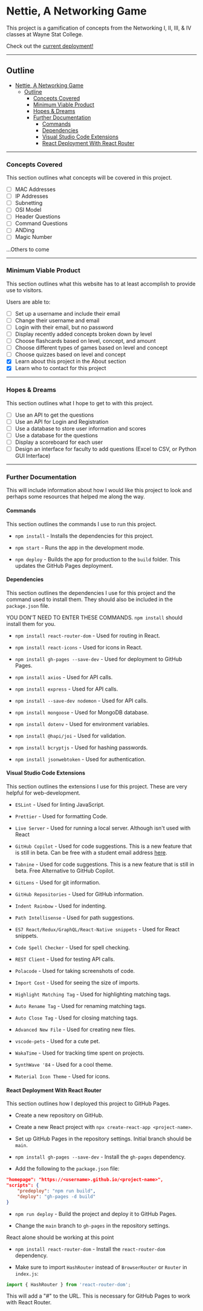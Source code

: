 # Nettie, A Networking Game

 This project is a gamification of concepts from the Networking I, II, III, & IV classes at Wayne Stat College.

 Check out the [current deployment!][Deployment]

---
## Outline

- [Nettie, A Networking Game](#nettie-a-networking-game)
	- [Outline](#outline)
		- [Concepts Covered](#concepts-covered)
		- [Minimum Viable Product](#minimum-viable-product)
		- [Hopes \& Dreams](#hopes--dreams)
		- [Further Documentation](#further-documentation)
			- [Commands](#commands)
			- [Dependencies](#dependencies)
			- [Visual Studio Code Extensions](#visual-studio-code-extensions)
			- [React Deployment With React Router](#react-deployment-with-react-router)

---

### Concepts Covered
<div name="concepts-covered"/>

This section outlines what concepts will be covered in this project.
- [ ] MAC Addresses
- [ ] IP Addresses
- [ ] Subnetting
- [ ] OSI Model
- [ ] Header Questions
- [ ] Command Questions
- [ ] ANDing
- [ ] Magic Number

...Others to come

---

### Minimum Viable Product
<div name="minimum-viable-product"/>

This section outlines what this website has to at least accomplish to provide use to visitors.

Users are able to:
- [ ] Set up a username and include their email
- [ ] Change their username and email
- [ ] Login with their email, but no password
- [ ] Display recently added concepts broken down by level
- [ ] Choose flashcards based on level, concept, and amount
- [ ] Choose different types of games based on level and concept
- [ ] Choose quizzes based on level and concept
- [X] Learn about this project in the About section
- [X] Learn who to contact for this project

---

### Hopes & Dreams
<div name="hopes-dreams"/>

This section outlines what I hope to get to with this project.

- [ ] Use an API to get the questions
- [ ] Use an API for Login and Registration
- [ ] Use a database to store user information and scores
- [ ] Use a database for the questions
- [ ] Display a scoreboard for each user
- [ ] Design an interface for faculty to add questions (Excel to CSV, or Python GUI Interface)

---

### Further Documentation
<div name="documentation"/>

This will include information about how I would like this project to look and perhaps some resources that helped me along the way.

#### Commands
<div name="commands"/>

This section outlines the commands I use to run this project.

- `npm install` - Installs the dependencies for this project.

- `npm start` - Runs the app in the development mode.

- `npm deploy` - Builds the app for production to the `build` folder. This updates the GitHub Pages deployment.

#### Dependencies
<div name="dependencies"/>

This section outlines the dependencies I use for this project and the command used to install them. They should also be included in the `package.json` file.

YOU DON'T NEED TO ENTER THESE COMMANDS. `npm install` should install them for you.

- `npm install react-router-dom` - Used for routing in React.

- `npm install react-icons` - Used for icons in React.

- `npm install gh-pages --save-dev` - Used for deployment to GitHub Pages.

- `npm install axios` - Used for API calls.

- `npm install express` - Used for API calls.

- `npm install --save-dev nodemon` - Used for API calls.

- `npm install mongoose` - Used for MongoDB database.

- `npm install dotenv` - Used for environment variables.

- `npm install @hapi/joi` - Used for validation.

- `npm install bcryptjs` - Used for hashing passwords.

- `npm install jsonwebtoken` - Used for authentication.

#### Visual Studio Code Extensions
<div name="vscode-extensions"/>

This section outlines the extensions I use for this project. These are very helpful for web-development.

- `ESLint` - Used for linting JavaScript.

- `Prettier` - Used for formatting Code.

- `Live Server` - Used for running a local server. Although isn't used with React

- `GitHub Copilot` - Used for code suggestions. This is a new feature that is still in beta. Can be free with a student email address [here][GitHubEducation].

- `Tabnine` - Used for code suggestions. This is a new feature that is still in beta. Free Alternative to GitHub Copilot.

- `GitLens` - Used for git information. 

- `GitHub Repositories` - Used for GitHub information. 

- `Indent Rainbow` - Used for indenting. 

- `Path Intellisense` - Used for path suggestions. 

- `ES7 React/Redux/GraphQL/React-Native snippets` - Used for React snippets. 

- `Code Spell Checker` - Used for spell checking. 

- `REST Client` - Used for testing API calls. 

- `Polacode` - Used for taking screenshots of code. 

- `Import Cost` - Used for seeing the size of imports. 

- `Highlight Matching Tag` - Used for highlighting matching tags. 

- `Auto Rename Tag` - Used for renaming matching tags. 

- `Auto Close Tag` - Used for closing matching tags. 

- `Advanced New File` - Used for creating new files. 

- `vscode-pets` - Used for a cute pet. 

- `WakaTime` - Used for tracking time spent on projects.

- `SynthWave '84` - Used for a cool theme.

- `Material Icon Theme` - Used for icons.


#### React Deployment With React Router
<div name="react-deployment"/>

This section outlines how I deployed this project to GitHub Pages.

- Create a new repository on GitHub.

- Create a new React project with `npx create-react-app <project-name>`.

- Set up GitHub Pages in the repository settings. Initial branch should be `main`.

- `npm install gh-pages --save-dev` - Install the `gh-pages` dependency.

- Add the following to the `package.json` file:

```json
"homepage": "https://<username>.github.io/<project-name>",
"scripts": {
	"predeploy": "npm run build",
	"deploy": "gh-pages -d build"
}
```

- `npm run deploy` - Build the project and deploy it to GitHub Pages.

- Change the `main` branch to `gh-pages` in the repository settings.

React alone should be working at this point

- `npm install react-router-dom` - Install the `react-router-dom` dependency.

- Make sure to import `HashRouter` instead of `BrowserRouter` or `Router` in `index.js`:

```js
import { HashRouter } from 'react-router-dom';
```

This will add a "#" to the URL. This is necessary for GitHub Pages to work with React Router.

[Deployment]: https://nottommy11.github.io/react-test-deploy
[GitHubEducation]: https://education.github.com/pack